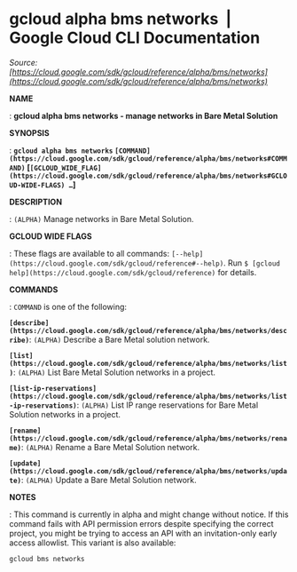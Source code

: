 # gcloud alpha bms networks  |  Google Cloud CLI Documentation

*Source: [https://cloud.google.com/sdk/gcloud/reference/alpha/bms/networks](https://cloud.google.com/sdk/gcloud/reference/alpha/bms/networks)*

**NAME**

: **gcloud alpha bms networks - manage networks in Bare Metal Solution**

**SYNOPSIS**

: **`gcloud alpha bms networks` `[COMMAND](https://cloud.google.com/sdk/gcloud/reference/alpha/bms/networks#COMMAND)` [`[GCLOUD_WIDE_FLAG](https://cloud.google.com/sdk/gcloud/reference/alpha/bms/networks#GCLOUD-WIDE-FLAGS) …`]**

**DESCRIPTION**

: `(ALPHA)` Manage networks in Bare Metal Solution.

**GCLOUD WIDE FLAGS**

: These flags are available to all commands: `[--help](https://cloud.google.com/sdk/gcloud/reference#--help)`.
Run `$ [gcloud help](https://cloud.google.com/sdk/gcloud/reference)` for details.

**COMMANDS**

: ``COMMAND`` is one of the following:

**`[describe](https://cloud.google.com/sdk/gcloud/reference/alpha/bms/networks/describe)`**:
`(ALPHA)` Describe a Bare Metal solution network.

**`[list](https://cloud.google.com/sdk/gcloud/reference/alpha/bms/networks/list)`**:
`(ALPHA)` List Bare Metal Solution networks in a project.

**`[list-ip-reservations](https://cloud.google.com/sdk/gcloud/reference/alpha/bms/networks/list-ip-reservations)`**:
`(ALPHA)` List IP range reservations for Bare Metal Solution networks
in a project.

**`[rename](https://cloud.google.com/sdk/gcloud/reference/alpha/bms/networks/rename)`**:
`(ALPHA)` Rename a Bare Metal Solution network.

**`[update](https://cloud.google.com/sdk/gcloud/reference/alpha/bms/networks/update)`**:
`(ALPHA)` Update a Bare Metal Solution network.

**NOTES**

: This command is currently in alpha and might change without notice. If this
command fails with API permission errors despite specifying the correct project,
you might be trying to access an API with an invitation-only early access
allowlist. This variant is also available:

```
gcloud bms networks
```